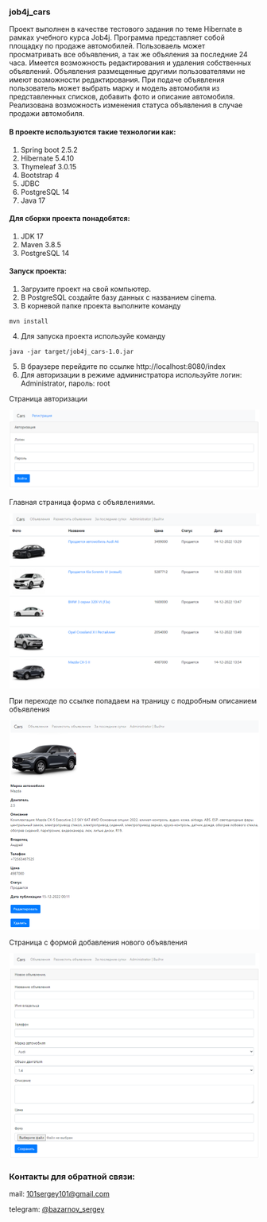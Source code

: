 ### job4j_cars

Проект выполнен в качестве тестового задания по теме Hibernate в рамках учебного курса Job4j.
Программа представляет собой площадку по продаже автомобилей. Пользоваель может просматривать все объявления,
а так же объяления за последние 24 часа. Имеется возможность редактирования и удаления собственных объявлений.
Объявления размещенные другими пользователями не имеют возможности редактирования.
При подаче объявления пользователь может выбрать марку и модель автомобиля из представленных списков,
добавить фото и описание автомобиля. Реализована возможность изменения статуса объявления в случае продажи автомобиля.

#### В проекте используются такие технологии как:

1. Spring boot 2.5.2
2. Hibernate 5.4.10
3. Thymeleaf 3.0.15
4. Bootstrap 4
5. JDBC
6. PostgreSQL 14
7. Java 17

#### Для сборки проекта понадобятся:
1. JDK 17
2. Maven 3.8.5
3. PostgreSQL 14

#### Запуск проекта:
1. Загрузите проект на свой компьютер.
2. В PostgreSQL создайте базу данных с названием cinema.
3. В корневой папке проекта выполните команду
```shell
mvn install
```
4. Для запуска проекта используйе команду
 ```shell
java -jar target/job4j_cars-1.0.jar
```
5. В браузере перейдите по ссылке http://localhost:8080/index
6. Для авторизации в режиме администратора используйте логин: Administrator, пароль: root

Страница авторизации

![Главная страница](img/2022-12-14_13-56-08.png "Форма авторизации")

Главная страница форма с объявлениями.

![Главная страница](img/2022-12-14_13-55-16.png "Главная страница с объявлениями")

При переходе по ссылке попадаем на траницу с подробным описанием объявления

![Главная страница](img/2022-12-15_00-12-20.png "Подробное описание")

Страница с формой добавления нового объявления

![Главная страница](img/2022-12-14_23-39-58.png "Новое объявление")

### Контакты для обратной связи:

mail: 101sergey101@gmail.com

telegram: [@bazarnov_sergey](https://t.me/bazarnov_sergey)





